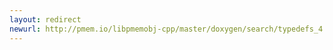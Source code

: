 ```yaml
---
layout: redirect
newurl: http://pmem.io/libpmemobj-cpp/master/doxygen/search/typedefs_4.html
---
```

